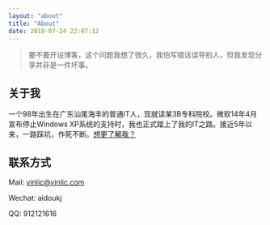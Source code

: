 ```yaml
---
layout: "about"
title: "About"
date: 2018-07-24 22:07:12
---
```



>要不要开设博客，这个问题我想了很久，我怕写错话误导别人，但我发现分享并非是一件坏事。

## 关于我
一个98年出生在广东汕尾海丰的普通IT人，现就读某3B专科院校。微软14年4月宣布停止Windows XP系统的支持时，我也正式踏上了我的IT之路。接近5年以来，一路踩坑，作死不断。[想更了解我？](/p/45639/)

## 联系方式
Mail: vinlic@vinlic.com

Wechat: aidoukj

QQ: 912121616


